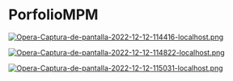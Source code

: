 # PorfolioMPM

[![Opera-Captura-de-pantalla-2022-12-12-114416-localhost.png](https://i.postimg.cc/zBrdwT0X/Opera-Captura-de-pantalla-2022-12-12-114416-localhost.png)](https://postimg.cc/kVTFq60k)

[![Opera-Captura-de-pantalla-2022-12-12-114822-localhost.png](https://i.postimg.cc/FFg4gs6g/Opera-Captura-de-pantalla-2022-12-12-114822-localhost.png)](https://postimg.cc/kD4z79qB)



[![Opera-Captura-de-pantalla-2022-12-12-115031-localhost.png](https://i.postimg.cc/s2p6d17T/Opera-Captura-de-pantalla-2022-12-12-115031-localhost.png)](https://postimg.cc/Mcpb16sB)

